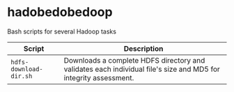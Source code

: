 # hadobedobedoop

Bash scripts for several Hadoop tasks

Script|Description
---|---
`hdfs-download-dir.sh`|Downloads a complete HDFS directory and validates each individual file's size and MD5 for integrity assessment.